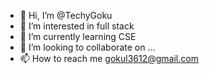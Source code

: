 - 👋 Hi, I’m @TechyGoku
- 👀 I’m interested in full stack 
- 🌱 I’m currently learning CSE
- 💞️ I’m looking to collaborate on ...
- 📫 How to reach me gokul3612@gmail.com    

<!---
TechyGoku/TechyGoku is a ✨ special ✨ repository because its `README.md` (this file) appears on your GitHub profile.
You can click the Preview link to take a look at your changes.
--->
